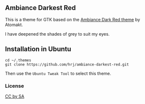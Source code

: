 ## Ambiance Darkest Red

This is a theme for GTK based on the [Ambiance Dark Red theme](http://gnome-look.org/content/show.php/Ambiance+Dark+Red+Theme?content=165030) by Atomakt.

I have deepened the shades of grey to suit my eyes.

## Installation in Ubuntu

```
cd ~/.themes
git clone https://github.com/hrj/ambiance-darkest-red.git
```

Then use the `Ubuntu Tweak Tool` to select this theme.

### License
[CC by SA](https://creativecommons.org/licenses/by-sa/2.0/)

